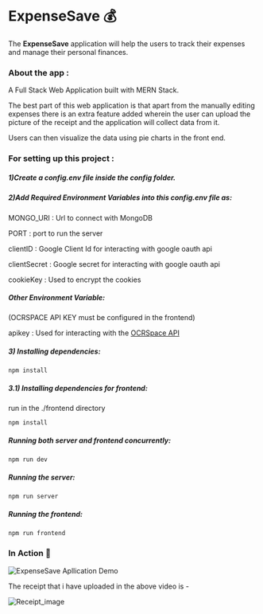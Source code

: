 # ExpenseSave 💰

The **ExpenseSave** application will help the users to track their expenses and manage their personal finances.

### About the app :
A Full Stack Web Application built with MERN Stack.

The best part of this web application is that apart from the manually editing expenses there is an extra feature added wherein the user can upload the picture
of the receipt and the application will collect data from it.

Users can then visualize the data using pie charts in the front end.

### For setting up this project :

##### 1)Create a _config.env_ file inside the config folder.

##### 2)Add Required Environment Variables into this _config.env_ file as:

  MONGO_URI : Url to connect with MongoDB

  PORT : port to run the server

  clientID : Google Client Id for interacting with google oauth api

  clientSecret : Google secret for interacting with google oauth api

  cookieKey : Used to encrypt the cookies
  
  ##### Other Environment Variable:
  
  (OCRSPACE API KEY must be configured in the frontend)
  
  apikey : Used for interacting with the [OCRSpace API](http://ocr.space/OCRAPI)

##### 3) Installing dependencies:
```
npm install
```
##### 3.1) Installing dependencies for frontend:
run in the ./frontend directory
```
npm install
```

##### Running both server and frontend concurrently:
```
npm run dev
```
##### Running the server:
```
npm run server
```
##### Running the frontend:
```
npm run frontend
```

### In Action 🤩
![ExpenseSave Apllication Demo](Videos&Images/ExpenseSave(video).gif)


The receipt that i have uploaded in the above video is -

![Receipt_image](Videos&Images/paymentReceipt2.jpg)
